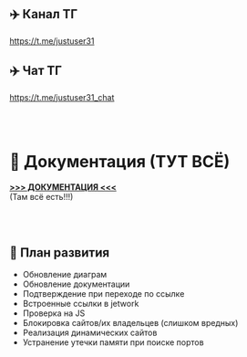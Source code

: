 ## ✈️ Канал ТГ
https://t.me/justuser31
## ✈️ Чат ТГ
https://t.me/justuser31_chat

<br>
<br>

# 📃 Документация (ТУТ ВСЁ)
[**>>> ДОКУМЕНТАЦИЯ <<<**](https://docs.del.pw/books/jetwork) <br>
(Там всё есть!!!)

<br>
<br>

## 🔼 План развития
* Обновление диаграм
* Обновление документации
* Подтверждение при переходе по ссылке
* Встроенные ссылки в jetwork
* Проверка на JS
* Блокировка сайтов/их владельцев (слишком вредных)
* Реализация динамических сайтов
* Устранение утечки памяти при поиске портов

